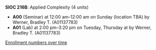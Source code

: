 **SIOC 216B**: Applied Complexity (4 units)

- **A00** (Seminar) at 12:00 am–12:00 am on Sunday (location TBA) by Werner, Bradley T. (A01137783)
- **A01** (Lab) at 2:00 pm–3:20 pm on Tuesday, Thursday at   by Werner, Bradley T. (A01137783)

[Enrollment numbers over time](./SIOC216B.tsv)
